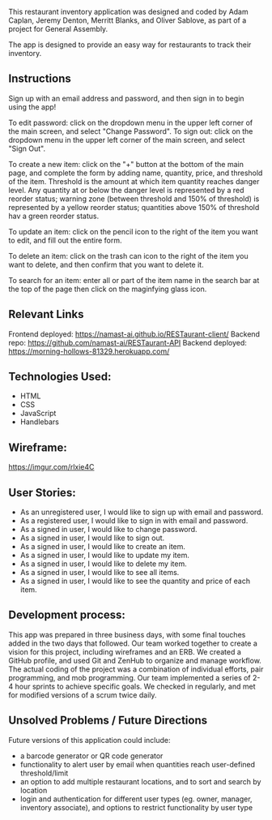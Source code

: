 This restaurant inventory application was designed and coded by Adam Caplan, Jeremy Denton, Merritt Blanks, and Oliver Sablove, as part of a project for General Assembly.

The app is designed to provide an easy way for restaurants to track their inventory.

## Instructions
Sign up with an email address and password, and then sign in to begin using the app!

To edit password: click on the dropdown menu in the upper left corner of the main screen, and select "Change Password".
To sign out: click on the dropdown menu in the upper left corner of the main screen, and select "Sign Out".

To create a new item: click on the "+" button at the bottom of the main page, and complete the form by adding name, quantity, price, and threshold of the item. Threshold is the amount at which item quantity reaches danger level. Any quantity at or below the danger level is represented by a red reorder status; warning zone (between threshold and 150% of threshold) is represented by a yellow reorder status; quantities above 150% of threshold hav a green reorder status.

To update an item: click on the pencil icon to the right of the item you want to edit, and fill out the entire form.

To delete an item: click on the trash can icon to the right of the item you want to delete, and then confirm that you want to delete it.

To search for an item: enter all or part of the item name in the search bar at the top of the page then click on the maginfying glass icon.

## Relevant Links
Frontend deployed: https://namast-ai.github.io/RESTaurant-client/
Backend repo: https://github.com/namast-ai/RESTaurant-API
Backend deployed: https://morning-hollows-81329.herokuapp.com/

## Technologies Used:
- HTML
- CSS
- JavaScript
- Handlebars

## Wireframe:
https://imgur.com/rlxie4C

## User Stories:
- As an unregistered user, I would like to sign up with email and password.
- As a registered user, I would like to sign in with email and password.
- As a signed in user, I would like to change password.
- As a signed in user, I would like to sign out.
- As a signed in user, I would like to create an item.
- As a signed in user, I would like to update my item.
- As a signed in user, I would like to delete my item.
- As a signed in user, I would like to see all items.
- As a signed in user, I would like to see the quantity and price of each item.

## Development process:
This app was prepared in three business days, with some final touches added in the two days that followed. Our team worked together to create a vision for this project, including wireframes and an ERB. We created a GitHub profile, and used Git and ZenHub to organize and manage workflow. The actual coding of the project was a combination of individual efforts, pair programming, and mob programming. Our team implemented a series of 2-4 hour sprints to achieve specific goals. We checked in regularly, and met for modified versions of a scrum twice daily.

## Unsolved Problems / Future Directions
Future versions of this application could include:
- a barcode generator or QR code generator
- functionality to alert user by email when quantities reach user-defined threshold/limit
- an option to add multiple restaurant locations, and to sort and search by location
- login and authentication for different user types (eg. owner, manager, inventory associate), and options to restrict functionality by user type
